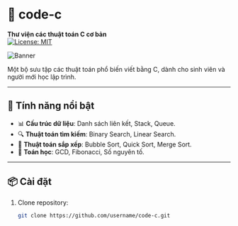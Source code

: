 # 📌 code-c  
**Thư viện các thuật toán C cơ bản**  
[![License: MIT](https://img.shields.io/badge/License-MIT-green.svg)](LICENSE)  

![Banner](https://via.placeholder.com/800x300?text=code-c+Algorithms+Library)  

Một bộ sưu tập các thuật toán phổ biến viết bằng C, dành cho sinh viên và người mới học lập trình.  

---

## 🚀 Tính năng nổi bật  
- 📊 **Cấu trúc dữ liệu**: Danh sách liên kết, Stack, Queue.  
- 🔍 **Thuật toán tìm kiếm**: Binary Search, Linear Search.  
- 🔄 **Thuật toán sắp xếp**: Bubble Sort, Quick Sort, Merge Sort.  
- 🧮 **Toán học**: GCD, Fibonacci, Số nguyên tố.  

---

## 📦 Cài đặt  
1. Clone repository:  
   ```bash
   git clone https://github.com/username/code-c.git
